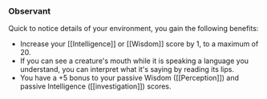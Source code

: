 ### Observant

Quick to notice details of your environment, you gain the following benefits:

- Increase your [[Intelligence]] or [[Wisdom]] score by 1, to a maximum of 20.
- If you can see a creature's mouth while it is speaking a language you understand, you can interpret what it's saying by reading its lips.
- You have a +5 bonus to your passive Wisdom ([[Perception]]) and passive Intelligence ([[investigation]]) scores.
